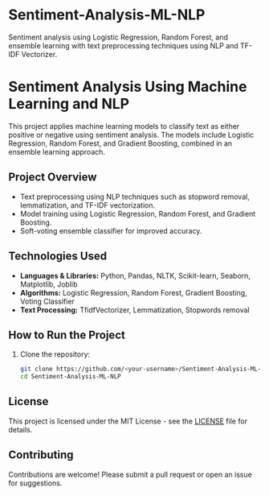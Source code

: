 # Sentiment-Analysis-ML-NLP
Sentiment analysis using Logistic Regression, Random Forest, and ensemble learning with text preprocessing techniques using NLP and TF-IDF Vectorizer.
# Sentiment Analysis Using Machine Learning and NLP

This project applies machine learning models to classify text as either positive or negative using sentiment analysis. The models include Logistic Regression, Random Forest, and Gradient Boosting, combined in an ensemble learning approach.

## Project Overview
- Text preprocessing using NLP techniques such as stopword removal, lemmatization, and TF-IDF vectorization.
- Model training using Logistic Regression, Random Forest, and Gradient Boosting.
- Soft-voting ensemble classifier for improved accuracy.

## Technologies Used
- **Languages & Libraries:** Python, Pandas, NLTK, Scikit-learn, Seaborn, Matplotlib, Joblib
- **Algorithms:** Logistic Regression, Random Forest, Gradient Boosting, Voting Classifier
- **Text Processing:** TfidfVectorizer, Lemmatization, Stopwords removal



## How to Run the Project
1. Clone the repository:
   ```bash
   git clone https://github.com/<your-username>/Sentiment-Analysis-ML-NLP.git
   cd Sentiment-Analysis-ML-NLP
    ```

## License
This project is licensed under the MIT License - see the [LICENSE](LICENSE) file for details.

## Contributing
Contributions are welcome! Please submit a pull request or open an issue for suggestions.
